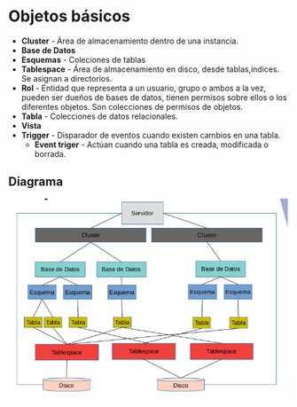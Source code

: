 # Objetos básicos 
- **Cluster** - Área de almacenamiento dentro de una instancia.
- **Base de Datos**
- **Esquemas** - Coleciones de tablas
- **Tablespace** - Área de almacenamiento en disco, desde tablas,índices. Se asignan a directorios.
- **Rol** - Entidad que representa a un usuario, grupo o ambos a la vez, pueden ser dueños de bases de datos, tienen permisos sobre ellos o los diferentes objetos. Son colecciones de permisos de objetos.
- **Tabla** - Colecciones de datos relacionales.
- **Vista**
- **Trigger** - Disparador de eventos cuando existen cambios en una tabla.
    - **Event triger** - Actúan cuando una tabla es creada, modificada o borrada.

## Diagrama
![diagrama-postgres](/statics/img/diagrama.png)
